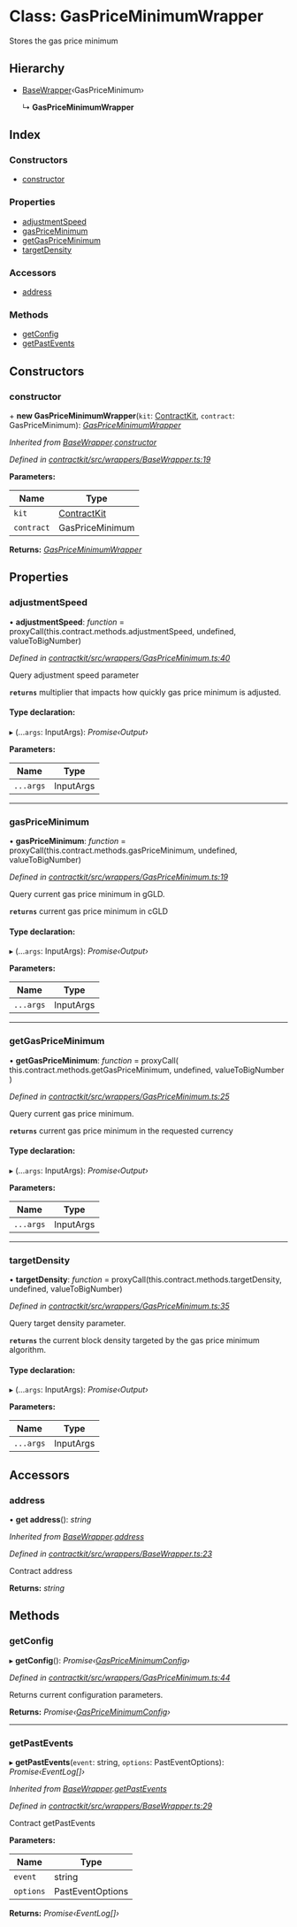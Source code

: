 # Class: GasPriceMinimumWrapper

Stores the gas price minimum

## Hierarchy

* [BaseWrapper](_wrappers_basewrapper_.basewrapper.md)‹GasPriceMinimum›

  ↳ **GasPriceMinimumWrapper**

## Index

### Constructors

* [constructor](_wrappers_gaspriceminimum_.gaspriceminimumwrapper.md#constructor)

### Properties

* [adjustmentSpeed](_wrappers_gaspriceminimum_.gaspriceminimumwrapper.md#adjustmentspeed)
* [gasPriceMinimum](_wrappers_gaspriceminimum_.gaspriceminimumwrapper.md#gaspriceminimum)
* [getGasPriceMinimum](_wrappers_gaspriceminimum_.gaspriceminimumwrapper.md#getgaspriceminimum)
* [targetDensity](_wrappers_gaspriceminimum_.gaspriceminimumwrapper.md#targetdensity)

### Accessors

* [address](_wrappers_gaspriceminimum_.gaspriceminimumwrapper.md#address)

### Methods

* [getConfig](_wrappers_gaspriceminimum_.gaspriceminimumwrapper.md#getconfig)
* [getPastEvents](_wrappers_gaspriceminimum_.gaspriceminimumwrapper.md#getpastevents)

## Constructors

###  constructor

\+ **new GasPriceMinimumWrapper**(`kit`: [ContractKit](_kit_.contractkit.md), `contract`: GasPriceMinimum): *[GasPriceMinimumWrapper](_wrappers_gaspriceminimum_.gaspriceminimumwrapper.md)*

*Inherited from [BaseWrapper](_wrappers_basewrapper_.basewrapper.md).[constructor](_wrappers_basewrapper_.basewrapper.md#constructor)*

*Defined in [contractkit/src/wrappers/BaseWrapper.ts:19](https://github.com/celo-org/celo-monorepo/blob/master/packages/contractkit/src/wrappers/BaseWrapper.ts#L19)*

**Parameters:**

Name | Type |
------ | ------ |
`kit` | [ContractKit](_kit_.contractkit.md) |
`contract` | GasPriceMinimum |

**Returns:** *[GasPriceMinimumWrapper](_wrappers_gaspriceminimum_.gaspriceminimumwrapper.md)*

## Properties

###  adjustmentSpeed

• **adjustmentSpeed**: *function* = proxyCall(this.contract.methods.adjustmentSpeed, undefined, valueToBigNumber)

*Defined in [contractkit/src/wrappers/GasPriceMinimum.ts:40](https://github.com/celo-org/celo-monorepo/blob/master/packages/contractkit/src/wrappers/GasPriceMinimum.ts#L40)*

Query adjustment speed parameter

**`returns`** multiplier that impacts how quickly gas price minimum is adjusted.

#### Type declaration:

▸ (...`args`: InputArgs): *Promise‹Output›*

**Parameters:**

Name | Type |
------ | ------ |
`...args` | InputArgs |

___

###  gasPriceMinimum

• **gasPriceMinimum**: *function* = proxyCall(this.contract.methods.gasPriceMinimum, undefined, valueToBigNumber)

*Defined in [contractkit/src/wrappers/GasPriceMinimum.ts:19](https://github.com/celo-org/celo-monorepo/blob/master/packages/contractkit/src/wrappers/GasPriceMinimum.ts#L19)*

Query current gas price minimum in gGLD.

**`returns`** current gas price minimum in cGLD

#### Type declaration:

▸ (...`args`: InputArgs): *Promise‹Output›*

**Parameters:**

Name | Type |
------ | ------ |
`...args` | InputArgs |

___

###  getGasPriceMinimum

• **getGasPriceMinimum**: *function* = proxyCall(
    this.contract.methods.getGasPriceMinimum,
    undefined,
    valueToBigNumber
  )

*Defined in [contractkit/src/wrappers/GasPriceMinimum.ts:25](https://github.com/celo-org/celo-monorepo/blob/master/packages/contractkit/src/wrappers/GasPriceMinimum.ts#L25)*

Query current gas price minimum.

**`returns`** current gas price minimum in the requested currency

#### Type declaration:

▸ (...`args`: InputArgs): *Promise‹Output›*

**Parameters:**

Name | Type |
------ | ------ |
`...args` | InputArgs |

___

###  targetDensity

• **targetDensity**: *function* = proxyCall(this.contract.methods.targetDensity, undefined, valueToBigNumber)

*Defined in [contractkit/src/wrappers/GasPriceMinimum.ts:35](https://github.com/celo-org/celo-monorepo/blob/master/packages/contractkit/src/wrappers/GasPriceMinimum.ts#L35)*

Query target density parameter.

**`returns`** the current block density targeted by the gas price minimum algorithm.

#### Type declaration:

▸ (...`args`: InputArgs): *Promise‹Output›*

**Parameters:**

Name | Type |
------ | ------ |
`...args` | InputArgs |

## Accessors

###  address

• **get address**(): *string*

*Inherited from [BaseWrapper](_wrappers_basewrapper_.basewrapper.md).[address](_wrappers_basewrapper_.basewrapper.md#address)*

*Defined in [contractkit/src/wrappers/BaseWrapper.ts:23](https://github.com/celo-org/celo-monorepo/blob/master/packages/contractkit/src/wrappers/BaseWrapper.ts#L23)*

Contract address

**Returns:** *string*

## Methods

###  getConfig

▸ **getConfig**(): *Promise‹[GasPriceMinimumConfig](../interfaces/_wrappers_gaspriceminimum_.gaspriceminimumconfig.md)›*

*Defined in [contractkit/src/wrappers/GasPriceMinimum.ts:44](https://github.com/celo-org/celo-monorepo/blob/master/packages/contractkit/src/wrappers/GasPriceMinimum.ts#L44)*

Returns current configuration parameters.

**Returns:** *Promise‹[GasPriceMinimumConfig](../interfaces/_wrappers_gaspriceminimum_.gaspriceminimumconfig.md)›*

___

###  getPastEvents

▸ **getPastEvents**(`event`: string, `options`: PastEventOptions): *Promise‹EventLog[]›*

*Inherited from [BaseWrapper](_wrappers_basewrapper_.basewrapper.md).[getPastEvents](_wrappers_basewrapper_.basewrapper.md#getpastevents)*

*Defined in [contractkit/src/wrappers/BaseWrapper.ts:29](https://github.com/celo-org/celo-monorepo/blob/master/packages/contractkit/src/wrappers/BaseWrapper.ts#L29)*

Contract getPastEvents

**Parameters:**

Name | Type |
------ | ------ |
`event` | string |
`options` | PastEventOptions |

**Returns:** *Promise‹EventLog[]›*
